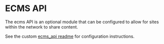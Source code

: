 # ECMS API

The ecms API is an optional module that can be configured to allow for sites
within the network to share content.

See the custom [ecms_api readme](../ecms_base/modules/custom/ecms_api/README.md)
for configuration instructions.